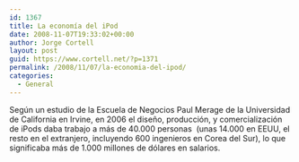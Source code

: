 ```yaml
---
id: 1367
title: La economía del iPod
date: 2008-11-07T19:33:02+00:00
author: Jorge Cortell
layout: post
guid: https://www.cortell.net/?p=1371
permalink: /2008/11/07/la-economia-del-ipod/
categories:
  - General
---
```

Según un estudio de la Escuela de Negocios Paul Merage de la Universidad de California en Irvine, en 2006 el diseño, producción, y comercialización de iPods daba trabajo a más de 40.000 personas  (unas 14.000 en EEUU, el resto en el extranjero, incluyendo 600 ingenieros en Corea del Sur), lo que significaba más de 1.000 millones de dólares en salarios.